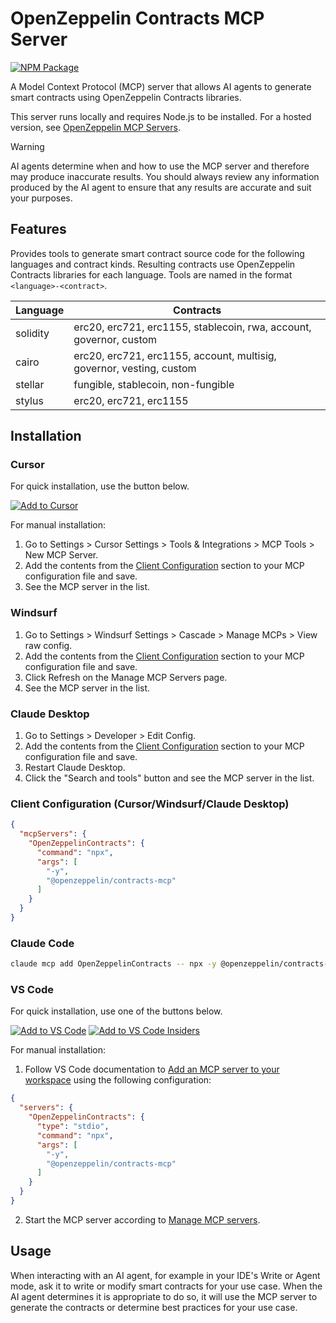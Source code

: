 # OpenZeppelin Contracts MCP Server

[![NPM Package](https://img.shields.io/npm/v/@openzeppelin/contracts-mcp)](https://www.npmjs.com/package/@openzeppelin/contracts-mcp)

A Model Context Protocol (MCP) server that allows AI agents to generate smart contracts using OpenZeppelin Contracts libraries.

This server runs locally and requires Node.js to be installed. For a hosted version, see [OpenZeppelin MCP Servers](https://mcp.openzeppelin.com/).

> [!WARNING]
> AI agents determine when and how to use the MCP server and therefore may produce inaccurate results. You should always review any information produced by the AI agent to ensure that any results are accurate and suit your purposes.

## Features

Provides tools to generate smart contract source code for the following languages and contract kinds. Resulting contracts use OpenZeppelin Contracts libraries for each language. Tools are named in the format `<language>-<contract>`.

| Language | Contracts |
| --- | --- |
| solidity | erc20, erc721, erc1155, stablecoin, rwa, account, governor, custom |
| cairo | erc20, erc721, erc1155, account, multisig, governor, vesting, custom |
| stellar | fungible, stablecoin, non-fungible |
| stylus | erc20, erc721, erc1155 |


## Installation

### Cursor

For quick installation, use the button below.

[![Add to Cursor](https://cursor.com/deeplink/mcp-install-dark.svg)](https://cursor.com/install-mcp?name=OpenZeppelinContracts&config=JTdCJTIyY29tbWFuZCUyMiUzQSUyMm5weCUyMC15JTIwJTQwb3BlbnplcHBlbGluJTJGY29udHJhY3RzLW1jcCUyMiU3RA%3D%3D)

For manual installation:
1. Go to Settings > Cursor Settings > Tools & Integrations > MCP Tools > New MCP Server.
2. Add the contents from the [Client Configuration](#client-configuration-cursorwindsurfclaude-desktop) section to your MCP configuration file and save.
3. See the MCP server in the list.

### Windsurf

1. Go to Settings > Windsurf Settings > Cascade > Manage MCPs > View raw config.
2. Add the contents from the [Client Configuration](#client-configuration-cursorwindsurfclaude-desktop) section to your MCP configuration file and save.
3. Click Refresh on the Manage MCP Servers page.
4. See the MCP server in the list.

### Claude Desktop

1. Go to Settings > Developer > Edit Config.
2. Add the contents from the [Client Configuration](#client-configuration-cursorwindsurfclaude-desktop) section to your MCP configuration file and save.
3. Restart Claude Desktop.
4. Click the "Search and tools" button and see the MCP server in the list.

### Client Configuration (Cursor/Windsurf/Claude Desktop)

```json
{
  "mcpServers": {
    "OpenZeppelinContracts": {
      "command": "npx",
      "args": [
        "-y",
        "@openzeppelin/contracts-mcp"
      ]
    }
  }
}
```

### Claude Code

```sh
claude mcp add OpenZeppelinContracts -- npx -y @openzeppelin/contracts-mcp
```

### VS Code

For quick installation, use one of the buttons below.

[![Add to VS Code](https://img.shields.io/badge/VS_Code-NPM-0098FF?style=flat-square)](https://insiders.vscode.dev/redirect/mcp/install?name=OpenZeppelinContracts&config=%7B%22command%22%3A%22npx%22%2C%22args%22%3A%5B%22-y%22%2C%20%22%40openzeppelin%2Fcontracts-mcp%22%5D%7D)
[![Add to VS Code Insiders](https://img.shields.io/badge/VS_Code_Insiders-NPM-24bfa5?style=flat-square)](https://insiders.vscode.dev/redirect/mcp/install?name=OpenZeppelinContracts&config=%7B%22command%22%3A%22npx%22%2C%22args%22%3A%5B%22-y%22%2C%20%22%40openzeppelin%2Fcontracts-mcp%22%5D%7D&quality=insiders)

For manual installation:
1. Follow VS Code documentation to [Add an MCP server to your workspace](https://code.visualstudio.com/docs/copilot/chat/mcp-servers#_add-an-mcp-server-to-your-workspace) using the following configuration:
```json
{
  "servers": {
    "OpenZeppelinContracts": {
      "type": "stdio",
      "command": "npx",
      "args": [
        "-y",
        "@openzeppelin/contracts-mcp"
      ]
    }
  }
}
```
2. Start the MCP server according to [Manage MCP servers](https://code.visualstudio.com/docs/copilot/chat/mcp-servers#_manage-mcp-servers).

## Usage

When interacting with an AI agent, for example in your IDE's Write or Agent mode, ask it to write or modify smart contracts for your use case. When the AI agent determines it is appropriate to do so, it will use the MCP server to generate the contracts or determine best practices for your use case.
